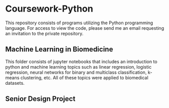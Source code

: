 # Coursework-Python
This repository consists of programs utilizing the Python programming language. For access to view the code, please send me an email requesting an invitation to the private repository.

## Machine Learning in Biomedicine
This folder consists of jupyter notebooks that includes an introduction to python and machine learning topics such as linear regression, logistic regression, neural networks for binary and multiclass classification, k-means clustering, etc. All of these topics were applied to biomedical datasets.

## Senior Design Project
